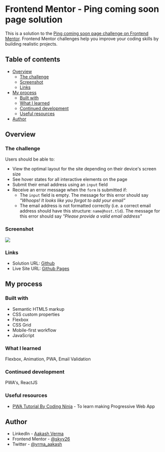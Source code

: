 # Frontend Mentor - Ping coming soon page solution

This is a solution to the [Ping coming soon page challenge on Frontend Mentor](https://www.frontendmentor.io/challenges/ping-single-column-coming-soon-page-5cadd051fec04111f7b848da). Frontend Mentor challenges help you improve your coding skills by building realistic projects. 

## Table of contents

- [Overview](#overview)
  - [The challenge](#the-challenge)
  - [Screenshot](#screenshot)
  - [Links](#links)
- [My process](#my-process)
  - [Built with](#built-with)
  - [What I learned](#what-i-learned)
  - [Continued development](#continued-development)
  - [Useful resources](#useful-resources)
- [Author](#author)


## Overview

### The challenge

Users should be able to:

- View the optimal layout for the site depending on their device's screen size
- See hover states for all interactive elements on the page
- Submit their email address using an `input` field
- Receive an error message when the `form` is submitted if:
	- The `input` field is empty. The message for this error should say *"Whoops! It looks like you forgot to add your email"*
	- The email address is not formatted correctly (i.e. a correct email address should have this structure: `name@host.tld`). The message for this error should say *"Please provide a valid email address"*

### Screenshot

![](./screenshot.jpg)

### Links

- Solution URL: [Github](https://github.com/skyv26/ping-coming-soon)
- Live Site URL: [Github Pages](https://skyv26.github.io/ping-coming-soon/)

## My process

### Built with

- Semantic HTML5 markup
- CSS custom properties
- Flexbox
- CSS Grid
- Mobile-first workflow
- JavaScript

### What I learned

Flexbox, Animation, PWA, Email Validation

### Continued development

PWA's, ReactJS

### Useful resources

- [PWA Tutorial By Coding Ninja](https://youtu.be/7y7xlVo4Iio) - To learn making Progressive Web App

## Author

- LinkedIn - [Aakash Verma](https://www.linkedin.com/in/devaakash/)
- Frontend Mentor - [@skyv26](https://www.frontendmentor.io/profile/skyv26)
- Twitter - [@vrma_aakash](https://www.twitter.com/vrma_aakash)



